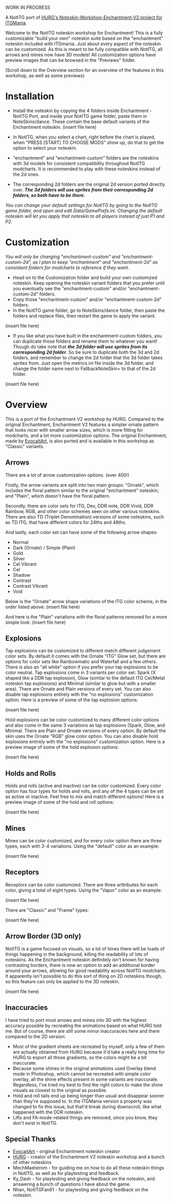 WORK IN PROGRESS

A NotITG port of [HURG's Noteskin-Workshop-Enchantment-V2 project for ITGMania](https://github.com/HURG-IIDX/Noteskin-Workshop-Enchantment-V2/tree/main).

Welcome to the NotITG noteskin workshop for Enchantment! This is a fully customizable "build your own" noteskin suite based on the "enchantment" noteskin included with ITGmania. Just about every aspect of the noteskin can be customized. As this is meant to be fully compatible with NotITG, all arrows and mines now have 3D models! All customization options have preview images that can be browsed in the "Previews" folder.

(Scroll down to the Overview section for an overview of the features in this workshop, as well as some previews)

# Installation
- Install the noteskin by copying the 4 folders inside Enchantment - NotITG Port, and inside your NotITG game folder, paste them in NoteSkins/dance. These contain the base default variants of the Enchantment noteskin.
(insert file here)

- In NotITG, when you select a chart, right before the chart is played, when "PRESS [START] TO CHOOSE MODS" show up, do that to get the option to select your noteskin.
- "enchantment" and "enchantment-custom" folders are the noteskins with 3d models for consistent compatibility throughout NotITG modcharts. It is recommended to play with these noteskins instead of the 2d ones.
- The corresponding 2d folders are the original 2d version ported directly over. ***The 3d folders will use sprites from their corresponding 2d folders, so both have to be there.***

*You can change your default settings for NotITG by going to the NotITG game folder, and open and edit Data/GamePrefs.ini. Changing the default noteskin will let you apply that noteskin to all players instead of just P1 and P2.*

# Customization
*You will only be changing "enchantment-custom" and "enchantment-custom-2d", as I plan to keep "enchantment" and "enchantment-2d" as consistent folders for modcharts to reference if they want.*

- Head on to the Customization folder and build your own customized noteskin. Keep opening the noteskin variant folders that you prefer until you eventually see the "enchantment-custom" and/or "enchantment-custom-2d" folders.
- Copy those "enchantment-custom" and/or "enchantment-custom-2d" folders.
- In the NotITG game folder, go to NoteSkins/dance folder, then paste the folders and replace files, then restart the game to apply the variant.

(insert file here)



- If you like what you have built in the enchantment-custom folders, you can duplicate those folders and rename them to whatever you want! Though do take note that ***the 3d folder will use sprites from its corresponding 2d folder***. So be sure to duplicate both the 3d and 2d folders, and remember to change the 2d folder that the 3d folder takes sprites from. Just open the metrics.ini file inside the 3d folder, and change the folder name next to FallbackNoteSkin= to that of the 2d folder.



(insert file here)


# Overview
This is a port of the Enchantment V2 workshop by HURG. Compared to the original Enchantment, Enchantment V2 features a simpler ornate pattern that looks nicer with smaller arrow sizes, which is more fitting for modcharts, and a lot more customization options. The original Enchantment, made by [EvocaitArt](https://x.com/EvocaitArt), is also ported and is available in this workshop as "Classic" variants.

## Arrows
There are a lot of arrow customization options. (over 400!)

Firstly, the arrow variants are split into two main groups: "Ornate", which includes the floral pattern similar to the original "enchantment" noteskin; and "Plain", which doesn't have the floral pattern.

Secondly, there are color sets for ITG, Dev, DDR note, DDR Vivid, DDR Rainbow, RGB, and other color schemes seen on other various noteskins. There are also TD (Triplet Denomination) versions of some noteskins, such as TD ITG, that have different colors for 24ths and 48ths.

And lastly, each color set can have some of the following arrow shapes:
- Normal
- Dark (Ornate) / Simple (Plain)
- Gold
- Silver
- Cel Vibrant
- Cel
- Shadow
- Contrast
- Contrast Vibrant
- Void

Below is the "Ornate" arrow shape variations of the ITG color scheme, in the order listed above:
(insert file here)

And here is the "Plain" variations with the floral patterns removed for a more simple look:
(insert file here)

## Explosions
Tap explosions can be customized to different match different judgement color sets. By default it comes with the Ornate "ITG" Glow set, but there are options for color sets like Rainbowmatic and Waterfall and a few others. There is also an "all white" option if you prefer your tap explosions to be color neutral. Tap explosions come in 3 variants per color set: Spark (X shaped like a DDR tap explosion), Glow (similar to the default ITG Cel/Metal noteskin tap explosions) and Minimal (similar to glow but with a smaller area). There are Ornate and Plain versions of every set. You can also disable tap explosions entirely with the "no explosions" customization option. Here is a preview of some of the tap explosion options:

(insert file here)

Hold explosions can be color customized to many different color options and also come in the same 3 variations as tap explosions (Spark, Glow, and Minimal. There are Plain and Ornate versions of every option. By default the skin uses the Ornate "RGB" glow color option. You can also disable hold explosions entirely with the "no explosions" customization option. Here is a preview image of some of the hold explosion options:

(insert file here)

## Holds and Rolls
Holds and rolls (active and inactive) can be color customized. Every color option has four types for holds and rolls, and any of the 4 types can be set as active or inactive. Feel free to mix and match different options! Here is a preview image of some of the hold and roll options:

(insert file here)

## Mines
Mines can be color customized, and for every color option there are three types, each with 2-4 variations. Using the "default" color as an example:

(insert file here)

## Receptors
Receptors can be color customized. There are three arttributes for each color, giving a total of eight types. Using the "Vapor" color as an example:

(insert file here)



There are "Classic" and "Frame" types:

(insert file here)

## Arrow Border (3D only)
NotITG is a game focused on visuals, so a lot of times there will be loads of things happening in the background, killing the readability of lots of noteskins. As the Enchantment noteskin definitely isn't known for having contrasting borders, there is now an option to add an additional border around your arrows, allowing for good readability across NotITG modcharts. It apparently isn't possible to do this sort of thing on 2D noteskins though, so this feature can only be applied to the 3D noteskin.

(insert file here)

## Inaccuracies
I have tried to port most arrows and mines into 3D with the highest accuracy possible by recreating the animations based on what HURG told me. But of course, there are still some minor inaccuracies here and there compared to the 2D version:
- Most of the gradient sheets are recreated by myself, only a few of them are actually obtained from HURG because it'd take a really long time for HURG to export all those gradients, so the colors might be a bit inaccurate.
- Because some shines in the original animations used Overlay blend mode in Photoshop, which cannot be recreated with simple color overlay, all the shine effects present in some variants are inaccurate. Regardless, I've tried my best to find the right colors to make the shine visuals as closest to the original as possible.
- Hold and roll tails end up being longer than usual and disappear sooner than they're supposed to. In the ITGMania version a property was changed to fix this issue, but that'd break during downscroll, like what happened with the DDR noteskin.
- Lifts and FA-mode-related things are removed, since you know, they don't exist in NotITG.

## Special Thanks
- [EvocaitArt](https://x.com/EvocaitArt) - original Enchantment noteskin creator
- [HURG](https://github.com/HURG-IIDX) - creator of the Enchantment V2 noteskin workshop and a bunch of other noteskins
- MechMaelstrom - for guiding me on how to do all these noteskin things in NotITG, as well as for playtesting and feedback.
- Ky_Dash - for playtesting and giving feedback on the noteskin, and answering a bunch of questions I have about the game.
- Nhan, NotITGFan61 - for playtesting and giving feedback on the noteskin.






